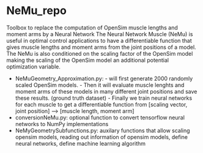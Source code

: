 # NeMu_repo
Toolbox to replace the computation of OpenSim muscle lengths and moment arms by a Neural Network
The Neural Network Muscle (NeMu) is useful in optimal control applications to have a differentiable function that gives muscle lengths and moment arms from the joint positions of a model.
The NeMu is also conditioned on the scaling factor of the OpenSim model making the scaling of the OpenSim model an additional potential optimization variable.

- NeMuGeometry_Approximation.py:
      - will first generate 2000 randomly scaled OpenSim models. 
      - Then it will evaluate muscle lenghts and moment arms of these models in many different joint positions and save these results. (ground truth dataset)
      - Finally we train neural networks for each muscle to get a differentiable function from [scaling vector, joint position] --> [muscle length, moment arm]
- conversionNeMu.py: optional function to convert tensorflow neural networks to NumPy implementations
- NeMyGeometrySubfunctions.py: auxilary functions that allow scaling opensim models, reading out information of opensim models, define neural networks, define machine learning algorithm
